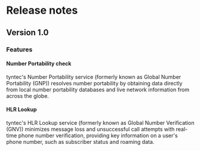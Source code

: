 # Release notes

## Version 1.0

### Features

#### Number Portability check

tyntec's Number Portability service (formerly known as Global Number Portability (GNP)) resolves number portability by obtaining data directly from local number portability databases and live network information from across the globe.

#### HLR Lookup

tyntec's HLR Lookup service (formerly known as Global Number Verification (GNV)) minimizes message loss and unsuccessful call attempts with real-time phone number verification, providing key information on a user's phone number, such as subscriber status and roaming data.
